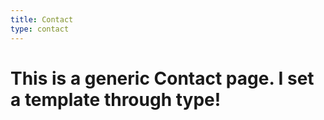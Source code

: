 ```yaml
---
title: Contact
type: contact
---
```


# This is a generic Contact page. I set a template through type!
